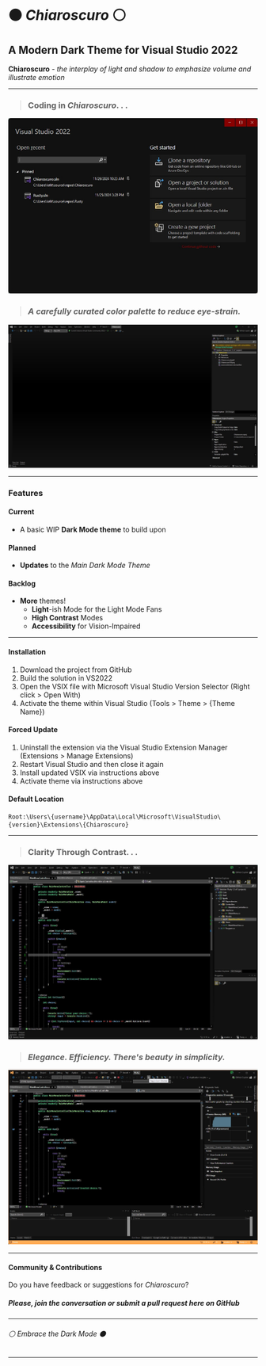 ﻿# ⚫ *Chiaroscuro* ⚪

## A Modern Dark Theme for Visual Studio 2022

**Chiaroscuro** - *the interplay of light and shadow to emphasize volume and illustrate emotion*

---

> ### Coding in *Chiaroscuro*. . .

![Start Menu Preview](./ChiaroscuroPreview00.jpg)

> ### *A carefully curated color palette to reduce eye-strain.*

![Developer Window Preview](./ChiaroscuroPreview01.jpg)

---

### Features

#### Current

- A basic WIP **Dark Mode theme** to build upon

#### Planned

- **Updates** to the *Main Dark Mode Theme*

#### Backlog

- **More** themes!
  - **Light**-ish Mode for the Light Mode Fans
  - **High Contrast** Modes
  - **Accessibility** for Vision-Impaired

---

#### Installation

1. Download the project from GitHub
2. Build the solution in VS2022
3. Open the VSIX file with Microsoft Visual Studio Version Selector (Right click > Open With)
4. Activate the theme within Visual Studio (Tools > Theme > {Theme Name})

#### Forced Update

1. Uninstall the extension via the Visual Studio Extension Manager (Extensions > Manage Extensions)
2. Restart Visual Studio and then close it again
3. Install updated VSIX via instructions above
4. Activate theme via instructions above

#### Default Location

```
Root:\Users\{username}\AppData\Local\Microsoft\VisualStudio\{version}\Extensions\{Chiaroscuro}
```

---

> ### Clarity Through Contrast. . .

![Syntax Preview](./ChiaroscuroPreview02.jpg)

> ### *Elegance. Efficiency. There's beauty in simplicity.*

![Debug Mode Preview](./ChiaroscuroPreview03.jpg)

---

#### Community & Contributions

Do you have feedback or suggestions for *Chiaroscuro*?

##### Please, join the conversation or submit a pull request here on GitHub

---

###### ⚪ *Embrace the Dark Mode* ⚫

---